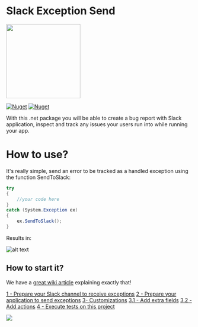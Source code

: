


# Slack Exception Send

<img width='200' src='https://user-images.githubusercontent.com/5353685/101387243-f1570e00-389c-11eb-8386-f3228235bf6f.png'/>

[![Nuget](https://img.shields.io/nuget/dt/Slack.Exception.Send)](https://www.nuget.org/packages/Slack.Exception.Send)
[![Nuget](https://img.shields.io/nuget/v/Slack.Exception.Send)](https://www.nuget.org/packages/Slack.Exception.Send)

With this .net package you will be able to create a bug report with Slack application, inspect and track any issues your users run into while running your app.


# How to use?
It's really simple, send an error to be tracked as a handled exception using the function SendToSlack:
```csharp
try
{
    //your code here
}
catch (System.Exception ex)
{
    ex.SendToSlack();
}
```
Results in:

![alt text](https://i.imgur.com/Pc0MXIj.png)

## How to start it?
We have a [great wiki article](https://github.com/alexandresanlim/DotNet.Slack.ExceptionSend/wiki) explaining exactly that!

[1 - Prepare your Slack channel to receive exceptions](https://github.com/alexandresanlim/DotNet.Slack.ExceptionSend/wiki/1---Prepare-your-slack-channel-to-receive-exceptions)
[2 - Prepare your application to send exceptions](https://github.com/alexandresanlim/DotNet.Slack.ExceptionSend/wiki/2-Prepare-your-application-to-send-exceptions-to-Slack-channel)
[3- Customizations](https://github.com/alexandresanlim/DotNet.Slack.ExceptionSend/wiki/3-Customizations)
    [3.1 - Add extra fields](https://github.com/alexandresanlim/DotNet.Slack.ExceptionSend/wiki/3.1-Add-extra-fields)
    [3.2 - Add actions](https://github.com/alexandresanlim/DotNet.Slack.ExceptionSend/wiki/3.2-Add-Actions)
[4 - Execute tests on this project](https://github.com/alexandresanlim/DotNet.Slack.ExceptionSend/wiki/4-Execute-tests-on-this-project)
    
<img src='https://forthebadge.com/images/badges/built-with-love.svg' />





